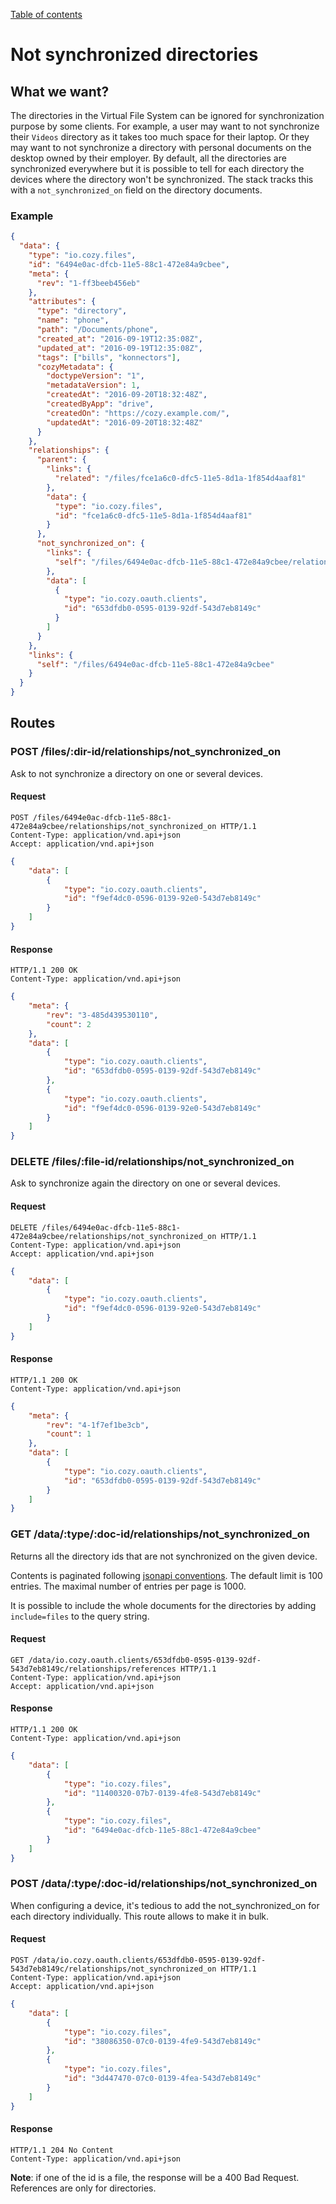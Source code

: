 [Table of contents](README.md#table-of-contents)

# Not synchronized directories

## What we want?

The directories in the Virtual File System can be ignored for synchronization
purpose by some clients. For example, a user may want to not synchronize their
`Videos` directory as it takes too much space for their laptop. Or they may want
to not synchronize a directory with personal documents on the desktop owned by
their employer. By default, all the directories are synchronized everywhere but
it is possible to tell for each directory the devices where the directory won't
be synchronized. The stack tracks this with a `not_synchronized_on` field on
the directory documents.

### Example

```json
{
  "data": {
    "type": "io.cozy.files",
    "id": "6494e0ac-dfcb-11e5-88c1-472e84a9cbee",
    "meta": {
      "rev": "1-ff3beeb456eb"
    },
    "attributes": {
      "type": "directory",
      "name": "phone",
      "path": "/Documents/phone",
      "created_at": "2016-09-19T12:35:08Z",
      "updated_at": "2016-09-19T12:35:08Z",
      "tags": ["bills", "konnectors"],
      "cozyMetadata": {
        "doctypeVersion": "1",
        "metadataVersion": 1,
        "createdAt": "2016-09-20T18:32:48Z",
        "createdByApp": "drive",
        "createdOn": "https://cozy.example.com/",
        "updatedAt": "2016-09-20T18:32:48Z"
      }
    },
    "relationships": {
      "parent": {
        "links": {
          "related": "/files/fce1a6c0-dfc5-11e5-8d1a-1f854d4aaf81"
        },
        "data": {
          "type": "io.cozy.files",
          "id": "fce1a6c0-dfc5-11e5-8d1a-1f854d4aaf81"
        }
      },
      "not_synchronized_on": {
        "links": {
          "self": "/files/6494e0ac-dfcb-11e5-88c1-472e84a9cbee/relationships/not_synchronized_on"
        },
        "data": [
          {
            "type": "io.cozy.oauth.clients",
            "id": "653dfdb0-0595-0139-92df-543d7eb8149c"
          }
        ]
      }
    },
    "links": {
      "self": "/files/6494e0ac-dfcb-11e5-88c1-472e84a9cbee"
    }
  }
}
```

## Routes

### POST /files/:dir-id/relationships/not_synchronized_on

Ask to not synchronize a directory on one or several devices.

#### Request

```http
POST /files/6494e0ac-dfcb-11e5-88c1-472e84a9cbee/relationships/not_synchronized_on HTTP/1.1
Content-Type: application/vnd.api+json
Accept: application/vnd.api+json
```

```json
{
    "data": [
        {
            "type": "io.cozy.oauth.clients",
            "id": "f9ef4dc0-0596-0139-92e0-543d7eb8149c"
        }
    ]
}
```

#### Response

```http
HTTP/1.1 200 OK
Content-Type: application/vnd.api+json
```

```json
{
    "meta": {
        "rev": "3-485d439530110",
        "count": 2
    },
    "data": [
        {
            "type": "io.cozy.oauth.clients",
            "id": "653dfdb0-0595-0139-92df-543d7eb8149c"
        },
        {
            "type": "io.cozy.oauth.clients",
            "id": "f9ef4dc0-0596-0139-92e0-543d7eb8149c"
        }
    ]
}
```

### DELETE /files/:file-id/relationships/not_synchronized_on

Ask to synchronize again the directory on one or several devices.

#### Request

```http
DELETE /files/6494e0ac-dfcb-11e5-88c1-472e84a9cbee/relationships/not_synchronized_on HTTP/1.1
Content-Type: application/vnd.api+json
Accept: application/vnd.api+json
```

```json
{
    "data": [
        {
            "type": "io.cozy.oauth.clients",
            "id": "f9ef4dc0-0596-0139-92e0-543d7eb8149c"
        }
    ]
}
```

#### Response

```http
HTTP/1.1 200 OK
Content-Type: application/vnd.api+json
```

```json
{
    "meta": {
        "rev": "4-1f7ef1be3cb",
        "count": 1
    },
    "data": [
        {
            "type": "io.cozy.oauth.clients",
            "id": "653dfdb0-0595-0139-92df-543d7eb8149c"
        }
    ]
}
```

### GET /data/:type/:doc-id/relationships/not_synchronized_on

Returns all the directory ids that are not synchronized on the given device.

Contents is paginated following [jsonapi conventions](jsonapi.md#pagination).
The default limit is 100 entries. The maximal number of entries per page is
1000.

It is possible to include the whole documents for the directories by adding
`include=files` to the query string.

#### Request

```http
GET /data/io.cozy.oauth.clients/653dfdb0-0595-0139-92df-543d7eb8149c/relationships/references HTTP/1.1
Content-Type: application/vnd.api+json
Accept: application/vnd.api+json
```

#### Response

```http
HTTP/1.1 200 OK
Content-Type: application/vnd.api+json
```

```json
{
    "data": [
        {
            "type": "io.cozy.files",
            "id": "11400320-07b7-0139-4fe8-543d7eb8149c"
        },
        {
            "type": "io.cozy.files",
            "id": "6494e0ac-dfcb-11e5-88c1-472e84a9cbee"
        }
    ]
}
```

### POST /data/:type/:doc-id/relationships/not_synchronized_on

When configuring a device, it's tedious to add the not_synchronized_on for each
directory individually. This route allows to make it in bulk.

#### Request

```http
POST /data/io.cozy.oauth.clients/653dfdb0-0595-0139-92df-543d7eb8149c/relationships/not_synchronized_on HTTP/1.1
Content-Type: application/vnd.api+json
Accept: application/vnd.api+json
```

```json
{
    "data": [
        {
            "type": "io.cozy.files",
            "id": "38086350-07c0-0139-4fe9-543d7eb8149c"
        },
        {
            "type": "io.cozy.files",
            "id": "3d447470-07c0-0139-4fea-543d7eb8149c"
        }
    ]
}
```

#### Response

```http
HTTP/1.1 204 No Content
Content-Type: application/vnd.api+json
```

**Note**: if one of the id is a file, the response will be a 400 Bad Request.
References are only for directories.

